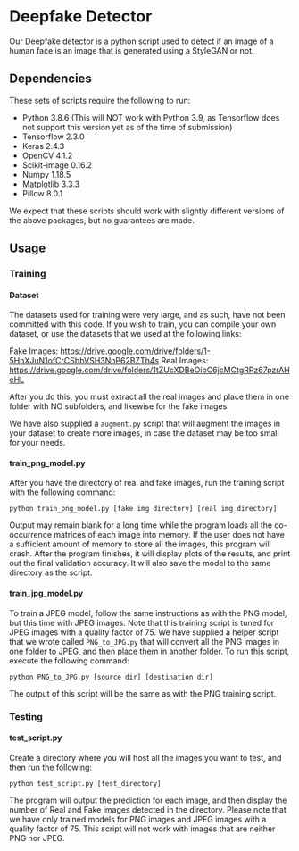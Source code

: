 # Deepfake Detector

Our Deepfake detector is a python script used to detect if an image of a human face is an image that is generated using a StyleGAN or not.

## Dependencies
These sets of scripts require the following to run:
* Python 3.8.6 (This will NOT work with Python 3.9, as Tensorflow does not support this version yet as of the time of submission)
* Tensorflow 2.3.0
* Keras 2.4.3
* OpenCV 4.1.2
* Scikit-image 0.16.2
* Numpy 1.18.5
* Matplotlib 3.3.3
* Pillow 8.0.1

We expect that these scripts should work with slightly different versions of the above packages, but no guarantees are made.

## Usage

### Training

#### Dataset

The datasets used for training were very large, and as such, have not been committed with this code. If you wish to train, you can compile your own dataset, or use the datasets that we used at the following links:

Fake Images: https://drive.google.com/drive/folders/1-5HnXJuN1ofCrCSbbVSH3NnP62BZTh4s
Real Images: https://drive.google.com/drive/folders/1tZUcXDBeOibC6jcMCtgRRz67pzrAHeHL

After you do this, you must extract all the real images and place them in one folder with NO subfolders, and likewise for the fake images.

We have also supplied a `augment.py` script that will augment the images in your dataset to create more images, in case the dataset may be too small for your needs.

#### train_png_model.py

After you have the directory of real and fake images, run the training script with the following command:
```
python train_png_model.py [fake img directory] [real img directory]
```
Output may remain blank for a long time while the program loads all the co-occurrence matrices of each image into memory. If the user does not have a sufficient amount of memory to store all the images, this program will crash. After the program finishes, it will display plots of the results, and print out the final validation accuracy. It will also save the model to the same directory as the script.

#### train_jpg_model.py

To train a JPEG model, follow the same instructions as with the PNG model, but this time with JPEG images. Note that this training script is tuned for JPEG images with a quality factor of 75. We have supplied a helper script that we wrote called `PNG_to_JPG.py` that will convert all the PNG images in one folder to JPEG, and then place them in another folder. To run this script, execute the following command:
```
python PNG_to_JPG.py [source dir] [destination dir]
```
The output of this script will be the same as with the PNG training script.

### Testing

#### test_script.py

Create a directory where you will host all the images you want to test, and then run the following:
```
python test_script.py [test_directory]
```
The program will output the prediction for each image, and then display the number of Real and Fake images detected in the directory. Please note that we have only trained models for PNG images and JPEG images with a quality factor of 75. This script will not work with images that are neither PNG nor JPEG.

